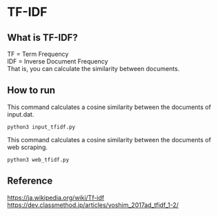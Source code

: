 # TF-IDF

## What is TF-IDF?
TF = Term Frequency  
IDF = Inverse Document Frequency  
That is, you can calculate the similarity between documents.

## How to run

This command calculates a cosine similarity between the documents of input.dat.
```
python3 input_tfidf.py
```

This command calculates a cosine similarity between the documents of web scraping.
```
python3 web_tfidf.py
```

## Reference
https://ja.wikipedia.org/wiki/Tf-idf  
https://dev.classmethod.jp/articles/yoshim_2017ad_tfidf_1-2/
